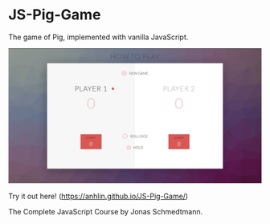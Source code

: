 # JS-Pig-Game
The game of Pig, implemented with vanilla JavaScript.

![Screenshot](screenshot.png "What the game looks like!")

Try it out here! (https://anhlin.github.io/JS-Pig-Game/)

The Complete JavaScript Course by Jonas Schmedtmann.
